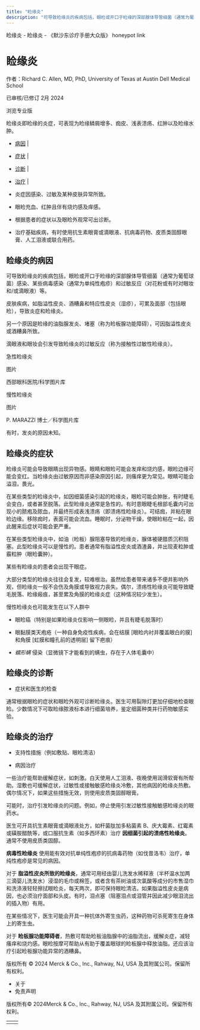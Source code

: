 ```yaml
---
title: "睑缘炎"
description: "可导致睑缘炎的疾病包括，眼睑或开口于睑缘的深部腺体导管细菌（通常为葡萄球菌）感染、某些病毒感染（通常为单纯性疱疹）和过敏反应（对花粉或有时对眼妆和/或滴眼液）等。"
---
```


﻿睑缘炎 \- 睑缘炎 \- 《默沙东诊疗手册大众版》 honeypot link

# 睑缘炎

作者：Richard C. Allen, MD, PhD, University of Texas at Austin Dell Medical School

已审核/已修订 2月 2024

浏览专业版

睑缘炎即睑缘的炎症，可表现为睑缘鳞屑增多、痂皮、浅表溃疡、红肿以及睑缘水肿。

- [病因](#病因_v797983_zh) \|
- [症状](#症状_v798000_zh) \|
- [诊断](#诊断_v798004_zh) \|
- [治疗](#治疗_v798008_zh) \|

- 炎症因感染、过敏及某种皮肤异常所致。

- 眼睑充血、红肿且伴有烧灼感及痒感。

- 根据患者的症状以及眼睑外观常可出诊断。

- 治疗基础疾病，有时使用抗生素眼膏或滴眼液、抗病毒药物、皮质类固醇眼膏、人工泪液或联合用药。


## 睑缘炎的病因

可导致睑缘炎的疾病包括，眼睑或开口于睑缘的深部腺体导管细菌（通常为葡萄球菌）感染、某些病毒感染（通常为单纯性疱疹）和过敏反应（对花粉或有时对眼妆和/或滴眼液）等。

皮肤疾病，如脂溢性皮炎、酒糟鼻和特应性皮炎（湿疹），可累及面部（包括眼睑），导致炎症和睑缘炎。

另一个原因是睑缘的油脂腺发炎、堵塞（称为睑板腺功能障碍），可因脂溢性皮炎或酒糟鼻所致。

滴眼液和眼妆会引发导致睑缘炎的过敏反应（称为接触性过敏性睑缘炎）。

急性睑缘炎



图片

西部眼科医院/科学图片库

慢性睑缘炎



图片

P. MARAZZI 博士／科学图片库

有时，发炎的原因未知。

## 睑缘炎的症状

睑缘炎可能会导致眼睛出现异物感。眼睛和眼睑可能会发痒和烧灼感，眼睑边缘可能会变红。当睑缘炎由过敏原因而非感染原因引起，则瘙痒更为常见。眼睛可能会溢泪，畏光。

在某些类型的睑缘炎中，如因细菌感染引起的睑缘炎，眼睑可能会肿胀，有时睫毛会变白，或者甚至脱落。此型睑缘炎通常是急性的。有时患眼睫毛根部毛囊内可出现小的脓疱及脓血，并最终形成表浅溃疡（即溃疡性睑缘炎）。可结痂，并粘在眼睑边缘。移除痂时，表面可能会流血。睡眠时，分泌物干燥，使眼睑粘在一起，因此醒来后症状可能会更严重。

在某些类型睑缘炎中，如油（睑板）腺阻塞导致的睑缘炎，腺体被硬腊质沉积阻塞。此型睑缘炎可以是慢性的。患者通常有脂溢性皮炎或酒渣鼻，并出现麦粒肿或霰粒肿（眼睑囊肿）。

某些有睑缘炎的患者会出现干眼症。

大部分类型的睑缘炎往往会复发，较难根治。虽然给患者带来诸多不便并影响外观，但睑缘炎一般不会伤及角膜或导致视力丧失。偶尔，溃疡性睑缘炎可能导致睫毛脱落、睑缘瘢痕，甚至累及角膜的睑缘炎症（这种情况较少发生）。

慢性睑缘炎也可能发生在以下人群中

- 眼睑癌（特别是如果睑缘炎仅影响一侧眼睑，并且有睫毛脱落时）

- 眼黏膜类天疱疮（一种自身免疫性疾病，会在结膜 \[眼睑内衬并覆盖眼白的膜\] 和角膜 \[虹膜和瞳孔前的透明层\] 留下疤痕）

- _蠕形螨_ 侵染（显微镜下才能看到的螨虫，存在于人体毛囊中）


## 睑缘炎的诊断

- 症状和医生的检查


通常根据眼睑的症状和眼睑外观可诊断睑缘炎。医生可用裂隙灯更加仔细地检查眼睑。少数情况下可取睑缘脓液标本进行细菌培养，鉴定细菌种类并行药物敏感实验。

## 睑缘炎的治疗

- 支持性措施（例如敷贴、眼睑清洁）

- 病因治疗


一些治疗能帮助缓解症状，如刺激。白天使用人工泪液、夜晚使用润滑软膏有所帮助。湿敷也可缓解症状，过敏性或接触敏感睑缘炎冷敷，其他病因的睑缘炎热敷。偶尔情况下，如果这些措施无效，则使用皮质类固醇眼膏。

可能时，治疗引发睑缘炎的问题。例如，停止使用引发过敏性接触敏感睑缘炎的眼药水。

医生可开具抗生素眼膏或滴眼液处方，如杆菌肽加多粘菌素 B、庆大霉素、红霉素或磺胺醋酰等，或口服抗生素（如多西环素）治疗 **因细菌引起的溃疡性睑缘炎**。通常不使用皮质类固醇。

**病毒性睑缘炎** 使用能有效对抗单纯性疱疹的抗病毒药物（如伐昔洛韦）治疗，单纯性疱疹是常见的病因。

对于 **脂溢性皮炎所致的睑缘炎**，通常可用经由婴儿洗发水稀释液（半杯温水加两三滴婴儿洗发水）浸湿的毛巾或棉签，或者含有茶树油或次氯酸等成分的市售湿巾和洗涤液轻轻擦拭眼睑炎，每天两次，即可保持眼睑清洁。如果脂溢性皮炎是病因，也必须治疗面部和头皮。有时，泪点塞（阻塞泪点或泪管并因此减少眼泪流出的插入物）有用。

在某些情况下，医生可能会开具一种抗体外寄生虫药，这种药物可杀死寄生在身体上的寄生虫。

对于 **睑板腺功能障碍者**，热敷可帮助睑板油脂腺中的油脂流出，缓解炎症，减轻瘙痒和烧灼感。眼睑按摩可帮助从有助于覆盖眼球的睑板腺中释放油脂。还应该治疗引起睑板腺功能异常的酒糟鼻。



版权所有 © 2024
Merck & Co., Inc., Rahway, NJ, USA 及其附属公司。保留所有权利。

- 关于
- 免责声明

版权所有© 2024Merck & Co., Inc., Rahway, NJ, USA 及其附属公司。保留所有权利。

|     |     |
| --- | --- |
|  |  |